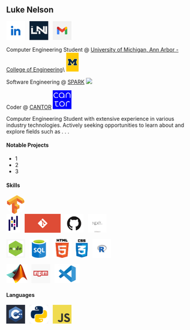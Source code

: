 ## Luke Nelson

<a href="https://www.linkedin.com/in/nelsonluke"><img height="50" src="./img/linkedin.jpg"></a>&nbsp;&nbsp;
<a href="https://www.lukednelson.com"><img height="50" src="./img/mywebsite.png"></a>&nbsp;&nbsp;
<a href="mailto:ldnelson16@gmail.com"><img height="50" src="./img/email.jpg"></a>&nbsp;&nbsp;

Computer Engineering Student @ [University of Michigan, Ann Arbor - College of Engineering](https://www.engin.umich.edu/)\ <img height="50" src="./img/michigan.jpg">&nbsp;&nbsp;

Software Engineering @ [SPARK](https://spark.engin.umich.edu/) <img height="50" src="./img/spark.jpg">&nbsp;&nbsp;

Coder @ [CANTOR](https://michigancantor.com/) <img height="50" src="./img/cantor.png">&nbsp;&nbsp;

Computer Engineering Student with extensive experience in various industry technologies.
Actively seeking opportunities to learn about and explore fields such as . . . 

#### Notable Projects

- 1
- 2
- 3

#### Skills

<div style="width: 50px; height: 50px; display: flex; justify-content: center; align-items: center; overflow: hidden; border-radius: 50%;">
    <img src="./img/tensorflow.png" style="max-width: 100%; max-height: 100%; border-radius: 5px;" alt="TensorFlow">
</div>
<img height="50" src="./img/pandas.png">&nbsp;&nbsp;
<img height="50" src="./img/git.png">&nbsp;&nbsp;
<img height="50" src="./img/github.png">&nbsp;&nbsp;
<img height="50" src="./img/nextjs.jpg">&nbsp;&nbsp;

<img height="50" src="./img/nodejs.jpg">&nbsp;&nbsp;
<img height="50" src="./img/sql.png">&nbsp;&nbsp;
<img height="50" src="./img/html.png">&nbsp;&nbsp;
<img height="50" src="./img/css.jpg">&nbsp;&nbsp;
<img height="50" src="./img/r.jpg">&nbsp;&nbsp;

<img height="50" src="./img/matlab.png">&nbsp;&nbsp;
<img height="50" src="./img/nodeprojectmanager.jpg">&nbsp;&nbsp;
<img height="50" src="./img/vscode.jpg">&nbsp;&nbsp;

#### Languages

<img height="50" src="./img/cpp.jpg">&nbsp;&nbsp;
<img height="50" src="./img/python.jpg">&nbsp;&nbsp;
<img height="50" src="./img/javascript.png">&nbsp;&nbsp;
